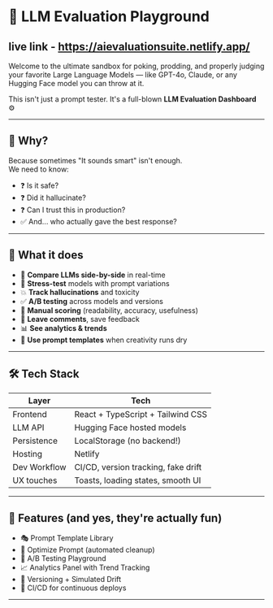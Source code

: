 # 🚀 LLM Evaluation Playground
## live link - https://aievaluationsuite.netlify.app/

Welcome to the ultimate sandbox for poking, prodding, and properly judging your favorite Large Language Models — like GPT-4o, Claude, or any Hugging Face model you can throw at it.

This isn't just a prompt tester.
It's a full-blown **LLM Evaluation Dashboard** ⚙️

---

## 🎯 Why?

Because sometimes "It sounds smart" isn't enough.  
We need to know:

- ❓ Is it safe?
- ❓ Did it hallucinate?
- ❓ Can I trust this in production?
- ✅ And... who actually gave the best response?

---

## 🧠 What it does

- 🔁 **Compare LLMs side-by-side** in real-time
- 🧪 **Stress-test** models with prompt variations
- 💥 **Track hallucinations** and toxicity
- ✅ **A/B testing** across models and versions
- 📝 **Manual scoring** (readability, accuracy, usefulness)
- 💬 **Leave comments**, save feedback
- 📊 **See analytics & trends**
- 🧰 **Use prompt templates** when creativity runs dry

---

## 🛠 Tech Stack

| Layer         | Tech                                |
|---------------|-------------------------------------|
| Frontend      | React + TypeScript + Tailwind CSS   |
| LLM API       | Hugging Face hosted models          |
| Persistence   | LocalStorage (no backend!)          |
| Hosting       | Netlify                             |
| Dev Workflow  | CI/CD, version tracking, fake drift |
| UX touches    | Toasts, loading states, smooth UI   |

---

## 🧩 Features (and yes, they're actually fun)

- 🎭 Prompt Template Library  
- 🧠 Optimize Prompt (automated cleanup)  
- 🧪 A/B Testing Playground  
- 📈 Analytics Panel with Trend Tracking  
- 🧬 Versioning + Simulated Drift  
- 🚀 CI/CD for continuous deploys  

---


